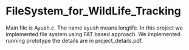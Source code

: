 FileSystem_for_WildLife_Tracking
================================
Main file is Ayush.c. The name ayush means longlife. In this oroject we implemented file system using FAT based approach.
We implemented running prototype the details are in project_details.pdf.
